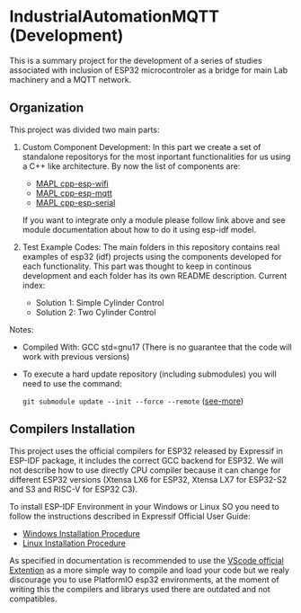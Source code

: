 # IndustrialAutomationMQTT (Development)

This is a summary project for the development of a series of studies associated with inclusion of ESP32 microcontroler as a bridge for main Lab machinery and a MQTT network.

## Organization

This project was divided two main parts:
1. Custom Component Development:
    In this part we create a set of standalone repositorys for the most inportant functionalities for us using a C++ like architecture. By now the list of components are:

    - [MAPL cpp-esp-wifi](https://github.com/MAPL-UFU/cpp-esp-wifi)
    - [MAPL cpp-esp-mqtt](https://github.com/MAPL-UFU/cpp-esp-mqtt)
    - [MAPL cpp-esp-serial](https://github.com/MAPL-UFU/cpp-esp-serial)

    If you want to integrate only a module please follow link above and see module documentation about how to do it using esp-idf model.

2. Test Example Codes:
    The main folders in this repository contains real examples of esp32 (idf) projects using the components developed for each functionality. This part was thought to keep in continous development and each folder has its own README description. Current index:

    - Solution 1: Simple Cylinder Control 
    - Solution 2: Two Cylinder Control


Notes:

- Compiled With: GCC std=gnu17 (There is no guarantee that the code will work with previous versions)

- To execute a hard update repository (including submodules) you will need to use the command:

    ``` git submodule update --init --force --remote ```
([see-more](https://git-scm.com/book/en/v2/Git-Tools-Submodules))

## Compilers Installation

This project uses the official compilers for ESP32 released by Expressif in ESP-IDF package, it includes the correct GCC backend for ESP32. We will not describe how to use directly CPU compiler because it can change for different ESP32 versions (Xtensa LX6 for ESP32, Xtensa LX7 for ESP32-S2 and S3 and 
RISC-V for ESP32 C3).    

To install ESP-IDF Environment in your Windows or Linux SO you need to follow the instructions described in Expressif Official User Guide:

- [Windows Installation Procedure](https://docs.espressif.com/projects/esp-idf/en/latest/esp32/get-started/windows-setup.html)
- [Linux Installation Procedure](https://docs.espressif.com/projects/esp-idf/en/latest/esp32/get-started/linux-macos-setup.html)

As specified in documentation is recommended to use the [VScode official Extention](https://github.com/espressif/vscode-esp-idf-extension/blob/master/docs/tutorial/install.md) as a more simple way to compile and load your code but we realy discourage you to use PlatformIO esp32 environments, at the moment of writing this the compilers and librarys used there are outdated and not compatibles.

